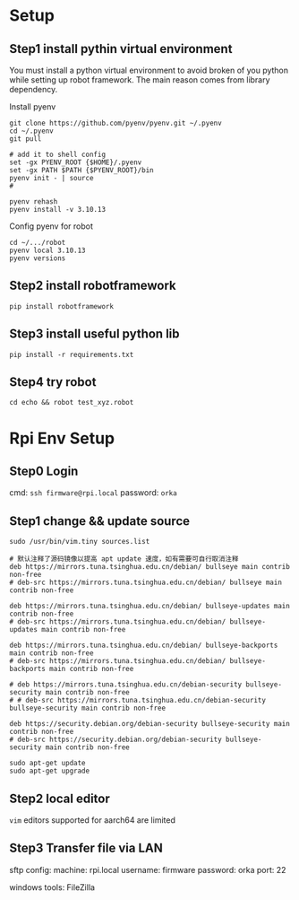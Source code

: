 # Setup
## Step1 install pythin virtual environment
You must install a python virtual environment to avoid broken of you python while setting up robot framework.
The main reason comes from library dependency.

Install pyenv
```shell
git clone https://github.com/pyenv/pyenv.git ~/.pyenv
cd ~/.pyenv
git pull

# add it to shell config 
set -gx PYENV_ROOT {$HOME}/.pyenv
set -gx PATH $PATH {$PYENV_ROOT}/bin
pyenv init - | source 
# 

pyenv rehash
pyenv install -v 3.10.13

```

Config pyenv for robot
```shell
cd ~/.../robot
pyenv local 3.10.13
pyenv versions
```

## Step2 install robotframework
`pip install robotframework`

## Step3 install useful python lib 
`pip install -r requirements.txt`

## Step4 try robot
`cd echo && robot test_xyz.robot`


# Rpi Env Setup
## Step0 Login
cmd: `ssh firmware@rpi.local` 
password: `orka`

## Step1 change && update source
```
sudo /usr/bin/vim.tiny sources.list

# 默认注释了源码镜像以提高 apt update 速度，如有需要可自行取消注释
deb https://mirrors.tuna.tsinghua.edu.cn/debian/ bullseye main contrib non-free
# deb-src https://mirrors.tuna.tsinghua.edu.cn/debian/ bullseye main contrib non-free

deb https://mirrors.tuna.tsinghua.edu.cn/debian/ bullseye-updates main contrib non-free
# deb-src https://mirrors.tuna.tsinghua.edu.cn/debian/ bullseye-updates main contrib non-free

deb https://mirrors.tuna.tsinghua.edu.cn/debian/ bullseye-backports main contrib non-free
# deb-src https://mirrors.tuna.tsinghua.edu.cn/debian/ bullseye-backports main contrib non-free

# deb https://mirrors.tuna.tsinghua.edu.cn/debian-security bullseye-security main contrib non-free
# # deb-src https://mirrors.tuna.tsinghua.edu.cn/debian-security bullseye-security main contrib non-free

deb https://security.debian.org/debian-security bullseye-security main contrib non-free
# deb-src https://security.debian.org/debian-security bullseye-security main contrib non-free

sudo apt-get update 
sudo apt-get upgrade

```
## Step2 local editor
`vim`
editors supported for aarch64 are limited
## Step3 Transfer file via LAN 
sftp config: 
machine: rpi.local 
username: firmware 
password: orka 
port: 22

windows tools: FileZilla
